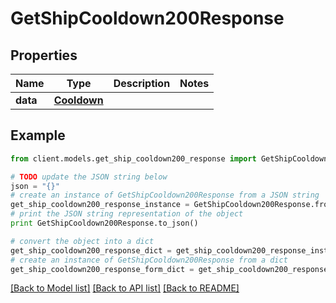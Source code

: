 # GetShipCooldown200Response

## Properties

Name | Type | Description | Notes
------------ | ------------- | ------------- | -------------
**data** | [**Cooldown**](Cooldown.md) |  |

## Example

```python
from client.models.get_ship_cooldown200_response import GetShipCooldown200Response

# TODO update the JSON string below
json = "{}"
# create an instance of GetShipCooldown200Response from a JSON string
get_ship_cooldown200_response_instance = GetShipCooldown200Response.from_json(json)
# print the JSON string representation of the object
print GetShipCooldown200Response.to_json()

# convert the object into a dict
get_ship_cooldown200_response_dict = get_ship_cooldown200_response_instance.to_dict()
# create an instance of GetShipCooldown200Response from a dict
get_ship_cooldown200_response_form_dict = get_ship_cooldown200_response.from_dict(get_ship_cooldown200_response_dict)
```

[[Back to Model list]](../README.md#documentation-for-models) [[Back to API list]](../README.md#documentation-for-api-endpoints) [[Back to README]](../README.md)
